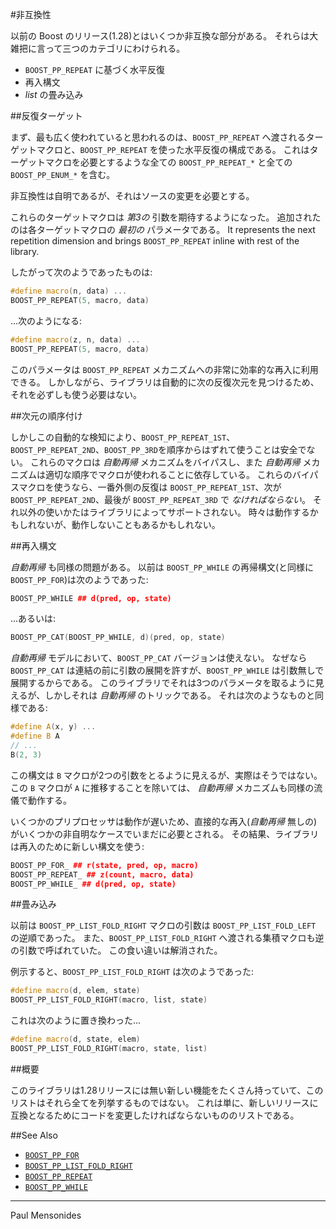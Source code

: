 #非互換性

以前の Boost のリリース(1.28)とはいくつか非互換な部分がある。
それらは大雑把に言って三つのカテゴリにわけられる。

- `BOOST_PP_REPEAT` に基づく水平反復
- 再入構文
- *list* の畳み込み

##反復ターゲット

まず、最も広く使われていると思われるのは、`BOOST_PP_REPEAT` へ渡されるターゲットマクロと、`BOOST_PP_REPEAT` を使った水平反復の構成である。
これはターゲットマクロを必要とするような全ての `BOOST_PP_REPEAT_*` と全ての `BOOST_PP_ENUM_*` を含む。

非互換性は自明であるが、それはソースの変更を必要とする。

これらのターゲットマクロは *第3の* 引数を期待するようになった。
追加されたのは各ターゲットマクロの *最初の* パラメータである。
It represents the next repetition dimension and brings `BOOST_PP_REPEAT` inline with rest of the library.

したがって次のようであったものは:

```cpp
#define macro(n, data) ...
BOOST_PP_REPEAT(5, macro, data)
```

...次のようになる:

```cpp
#define macro(z, n, data) ...
BOOST_PP_REPEAT(5, macro, data)
```

このパラメータは `BOOST_PP_REPEAT` メカニズムへの非常に効率的な再入に利用できる。
しかしながら、ライブラリは自動的に次の反復次元を見つけるため、それを必ずしも使う必要はない。

##次元の順序付け

しかしこの自動的な検知により、`BOOST_PP_REPEAT_1ST`、`BOOST_PP_REPEAT_2ND`、`BOOST_PP_3RD`を順序からはずれて使うことは安全でない。
これらのマクロは *自動再帰* メカニズムをバイパスし、また *自動再帰* メカニズムは適切な順序でマクロが使われることに依存している。
これらのバイパスマクロを使うなら、一番外側の反復は `BOOST_PP_REPEAT_1ST`、次が `BOOST_PP_REPEAT_2ND`、最後が `BOOST_PP_REPEAT_3RD` で *なければならない*。
それ以外の使いかたはライブラリによってサポートされない。
時々は動作するかもしれないが、動作しないこともあるかもしれない。

##再入構文

*自動再帰* も同様の問題がある。
以前は `BOOST_PP_WHILE` の再帰構文(と同様に `BOOST_PP_FOR`)は次のようであった:

```cpp
BOOST_PP_WHILE ## d(pred, op, state)
```

...あるいは:

```cpp
BOOST_PP_CAT(BOOST_PP_WHILE, d)(pred, op, state)
```

*自動再帰* モデルにおいて、`BOOST_PP_CAT` バージョンは使えない。
なぜなら `BOOST_PP_CAT` は連結の前に引数の展開を許すが、`BOOST_PP_WHILE` は引数無しで展開するからである。
このライブラリでそれは3つのパラメータを取るように見えるが、しかしそれは *自動再帰* のトリックである。
それは次のようなものと同様である:

```cpp
#define A(x, y) ...
#define B A
// ...
B(2, 3)
```

この構文は `B` マクロが2つの引数をとるように見えるが、実際はそうではない。
この `B` マクロが `A` に推移することを除いては、 *自動再帰* メカニズムも同様の流儀で動作する。

いくつかのプリプロセッサは動作が遅いため、直接的な再入(*自動再帰* 無しの)がいくつかの非自明なケースでいまだに必要とされる。
その結果、ライブラリは再入のために新しい構文を使う:

```cpp
BOOST_PP_FOR_ ## r(state, pred, op, macro)
BOOST_PP_REPEAT_ ## z(count, macro, data)
BOOST_PP_WHILE_ ## d(pred, op, state)
```

##畳み込み

以前は `BOOST_PP_LIST_FOLD_RIGHT` マクロの引数は `BOOST_PP_LIST_FOLD_LEFT` の逆順であった。
また、`BOOST_PP_LIST_FOLD_RIGHT` へ渡される集積マクロも逆の引数で呼ばれていた。
この食い違いは解消された。

例示すると、`BOOST_PP_LIST_FOLD_RIGHT` は次のようであった:

```cpp
#define macro(d, elem, state)
BOOST_PP_LIST_FOLD_RIGHT(macro, list, state)
```

これは次のように置き換わった...

```cpp
#define macro(d, state, elem)
BOOST_PP_LIST_FOLD_RIGHT(macro, state, list)
```

##概要

このライブラリは1.28リリースには無い新しい機能をたくさん持っていて、このリストはそれら全てを列挙するものではない。
これは単に、新しいリリースに互換となるためにコードを変更したければならないもののリストである。

##See Also

- [`BOOST_PP_FOR`](../ref/for.md)
- [`BOOST_PP_LIST_FOLD_RIGHT`](../ref/list_fold_right.md)
- [`BOOST_PP_REPEAT`](../ref/repeat.md)
- [`BOOST_PP_WHILE`](../ref/while.md)

---

Paul Mensonides

